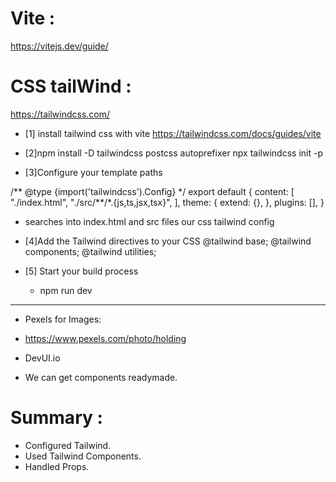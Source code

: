 # Vite :

https://vitejs.dev/guide/

# CSS tailWind :

https://tailwindcss.com/

- [1] install tailwind css with vite
  https://tailwindcss.com/docs/guides/vite

- [2]npm install -D tailwindcss postcss autoprefixer
  npx tailwindcss init -p

- [3]Configure your template paths

/** @type {import('tailwindcss').Config} \*/
export default {
content: [
"./index.html",
"./src/**/\*.{js,ts,jsx,tsx}",
],
theme: {
extend: {},
},
plugins: [],
}

- searches into index.html and src files our css tailwind config

- [4]Add the Tailwind directives to your CSS
  @tailwind base;
  @tailwind components;
  @tailwind utilities;

- [5] Start your build process

  - npm run dev

---

- Pexels for Images:
- https://www.pexels.com/photo/holding

- DevUI.io
- We can get components readymade.

# Summary :

- Configured Tailwind.
- Used Tailwind Components.
- Handled Props.
